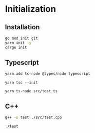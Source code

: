 # Initialization

## Installation

```bash
go mod init git
yarn init -y
cargo init
```

## Typescript
    
```bash
yarn add ts-node @types/node typescript
```

```
yarn tsc --init
```

```
yarn ts-node src/test.ts
```

## C++
```bash
g++ -o test ./src/test.cpp

./test
```



